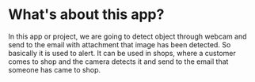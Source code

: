 # What's about this app?
In this app or project, we are going to detect object through webcam and send to the email with attachment that image has been detected. So basically it is used to alert.
It can be used in shops, where a customer comes to shop and the camera detects it and send to the email that someone has came to shop.
